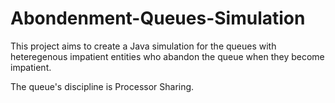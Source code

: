 # Abondenment-Queues-Simulation
This project aims to create a Java simulation for the queues with heteregenous impatient entities who abandon the queue when they become impatient.

The queue's discipline is Processor Sharing.
